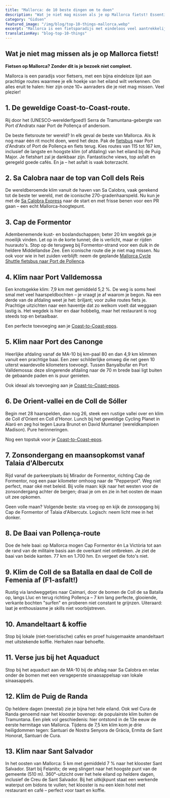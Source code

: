 ```yaml
---
title: "Mallorca: de 10 beste dingen om te doen"
description: "Wat je niet mag missen als je op Mallorca fietst! Essentiële ervaringen en routes voor het ultieme fietsavontuur."
category: "Gidsen"
featured_image: "/img/blog/top-10-things-mallorca.webp"
excerpt: "Mallorca is een fietsparadijs met eindeloos veel aantrekkelijke routes. Van het wereldberoemde Sa Calobra tot de schitterende route Andratx-Pollença – ontdek de must-do's voor je fietstrip."
translationKey: "blog-top-10-things"
---
```


## Wat je niet mag missen als je op Mallorca fietst!

**Fietsen op Mallorca? Zonder dit is je bezoek niet compleet.**

Mallorca is een paradijs voor fietsers, met een bijna eindeloze lijst aan prachtige routes waarmee je elk hoekje van het eiland wilt verkennen. Om alles eruit te halen: hier zijn onze 10+ aanraders die je niet mag missen. Veel plezier!

## 1. De geweldige Coast-to-Coast-route.

Rij door het (UNESCO-werelderfgoed!) Serra de Tramuntana-gebergte van Port d'Andratx naar Port de Pollença of andersom.

De beste fietsroute ter wereld? In elk geval de beste van Mallorca. Als ik nog maar één rit mocht doen, werd het deze. Pak de <a href="https://mallorcacycleshuttle.company.site/products/Scheduled-Bike-Buses-c15728235" target="_blank">fietsbus</a> naar Port d'Andratx of Port de Pollença en fiets terug. Kies routes van 115 tot 167 km, inclusief de langste en hoogste klim (of afdaling) van het eiland bij de Puig Major. Je fietshart zal je dankbaar zijn. Fantastische views, top asfalt en geregeld goede cafés. En ja – het asfalt is vaak boterzacht.

## 2. Sa Calobra naar de top van Coll dels Reis

De wereldberoemde klim vanuit de haven van Sa Calobra, vaak gerekend tot de beste ter wereld, met de iconische 270-gradenhaarspeld. Nu kun je met de <a href="https://mallorcacycleshuttle.company.site/products/Scheduled-Bike-Buses-c15728235" target="_blank">Sa Calobra Express</a> naar de start en met frisse benen voor een PR gaan – een echt Mallorca-hoogtepunt.

## 3. Cap de Formentor

Adembenemende kust- en boslandschappen; beter 20 km wegdek ga je moeilijk vinden. Let op in de korte tunnel; die is verlicht, maar er rijden huurauto's. Stop op de terugweg bij Formentor-strand voor een duik in de heldere Middellandse Zee. Een iconische route die je niet mag missen. Nu ook voor wie in het zuiden verblijft: neem de geplande <a href="https://mallorcacycleshuttle.company.site/products/Scheduled-Bike-Buses-c15728235" target="_blank">Mallorca Cycle Shuttle fietsbus naar Port de Pollença</a>.

## 4. Klim naar Port Valldemossa

Een knotsgekke klim: 7,9 km met gemiddeld 5,2 %. De weg is soms heel smal met veel haarspeldbochten – je vraagt je af waarom je begon. Na een derde van de afdaling weet je het: briljant; voor zulke routes fiets je. Prachtige uitzichten naar een haventje dat zo welkom voelt dat weggaan lastig is. Het wegdek is hier en daar hobbelig, maar het restaurant is nog steeds top en betaalbaar.

Een perfecte toevoeging aan je <a href="/nl/fiets-shuttle/andratx-pollenca-gids/">Coast-to-Coast-epos</a>.

## 5. Klim naar Port des Canonge

Heerlijke afdaling vanaf de MA-10 bij km-paal 80 en dan 4,9 km klimmen vanuit een prachtige baai. Een zeer schilderlijke omweg die net geen 10 uiterst waardevolle kilometers toevoegt. Tussen Banyalbufar en Port Valldemossa: deze slingerende afdaling naar de 70 m brede baai ligt buiten de gebaande paden en is puur genieten.

Ook ideaal als toevoeging aan je <a href="/nl/fiets-shuttle/andratx-pollenca-gids/">Coast-to-Coast-epos</a>.

## 6. De Orient-vallei en de Coll de Sóller

Begin met 28 haarspelden, dan nog 26, steek een rustige vallei over en klim de Coll d'Orient en Coll d'Honor. Lunch bij het geweldige Cycling Planet in Alaró en zeg hoi tegen Laura Brunot en David Muntaner (wereldkampioen Madison). Pure herinneringen.

Nog een topstuk voor je <a href="/nl/fiets-shuttle/andratx-pollenca-gids/">Coast-to-Coast-epos</a>.

## 7. Zonsondergang en maansopkomst vanaf Talaia d'Albercutx

Rijd vanaf de parkeerplaats bij Mirador de Formentor, richting Cap de Formentor, nog een paar kilometer omhoog naar de "Pepperpot". Weg niet perfect, maar oké met beleid. Bij volle maan: kijk naar het westen voor de zonsondergang achter de bergen; draai je om en zie in het oosten de maan uit zee opkomen.

Geen volle maan? Volgende beste: sta vroeg op en kijk de zonsopgang bij Cap de Formentor of Talaia d'Albercutx. Logisch: neem licht mee in het donker.

## 8. De Baai van Pollença-route

Doe de hele baai: op Mallorca mogen Cap Formentor én La Victòria tot aan de rand van de militaire basis aan de overkant niet ontbreken. Je ziet de baai van beide kanten. 77 km en 1.700 hm. En vergeet die foto's niet.

## 9. Klim de Coll de sa Batalla en daal de Coll de Femenia af (F1-asfalt!)

Rustig via landweggetjes naar Caimari, door de bomen de Coll de sa Batalla op, langs Lluc en terug richting Pollença – 7 km lang perfecte, glooiende, verkante bochten "surfen" en proberen niet constant te grijnzen. Uiteraard: laat je enthousiasme je skills niet voorbijstreven.

## 10. Amandeltaart & koffie

Stop bij lokale (niet-toeristische) cafés en proef huisgemaakte amandeltaart met uitstekende koffie. Herhalen naar behoefte.

## 11. Verse jus bij het Aquaduct

Stop bij het aquaduct aan de MA-10 bij de afslag naar Sa Calobra en relax onder de bomen met een versgeperste sinaasappelsap van lokale sinaasappels.

## 12. Klim de Puig de Randa

Op heldere dagen (meestal) zie je bijna het hele eiland. Ook wel Cura de Randa genoemd naar het klooster bovenop: de populairste klim buiten de Tramuntana. Een plek vol geschiedenis: hier ontstond in de 13e eeuw de eerste hermitage van Mallorca. Tijdens de 7,5 km klim kom je drie heiligdommen tegen: Santuari de Nostra Senyora de Gràcia, Ermita de Sant Honorat, Santuari de Cura.

## 13. Klim naar Sant Salvador

In het oosten van Mallorca: 5 km met gemiddeld 7 % naar het klooster Sant Salvador. Start bij Felanitx; de weg slingert naar het hoogste punt van de gemeente (510 m). 360°-uitzicht over het hele eiland op heldere dagen, inclusief de Creu de Sant Salvador. Bij het uitkijkpunt staat een werkende waterput om bidons te vullen; het klooster is nu een klein hotel met restaurant en café – perfect voor taart en koffie.
